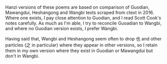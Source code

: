 Hanzi versions of these poems
are based on comparison of
Guodian, Mawangdui, Heshangong and Wangbi
texts scraped from ctext in 2016.
Where one exists,
I pay close attention to Guodian,
and I read Scott Cook's notes carefully.
As much as I'm able,
I try to reconcile Guoadian to Wangbi,
and where no Guodian version exists,
I prefer Wangbi.

Having said that,
Wangbi and Heshangong seem often to drop 也
and other particles (之 in particular)
where they appear in other versions,
so I retain them in my own version where they
exist in Guodian or Mawangdui
but don't in Wangbi.
